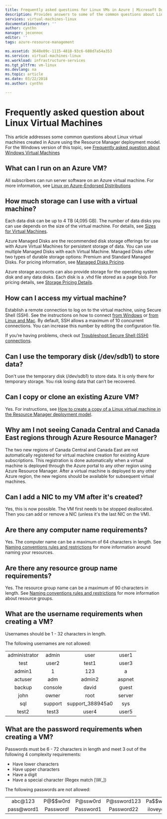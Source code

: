 ```yaml
---
title: Frequently asked questions for Linux VMs in Azure | Microsoft Docs
description: Provides answers to some of the common questions about Linux virtual machines created with the Resource Manager model.
services: virtual-machines-linux
documentationcenter: ''
author: cynthn
manager: jeconnoc
editor: ''
tags: azure-resource-management

ms.assetid: 3648e09c-1115-4818-93c6-688d7a54a353
ms.service: virtual-machines-linux
ms.workload: infrastructure-services
ms.tgt_pltfrm: vm-linux
ms.devlang: na
ms.topic: article
ms.date: 03/22/2018
ms.author: cynthn

---
```

# Frequently asked question about Linux Virtual Machines
This article addresses some common questions about Linux virtual machines created in Azure using the Resource Manager deployment model. For the Windows version of this topic, see [Frequently asked question about Windows Virtual Machines](../windows/faq.md?toc=%2fazure%2fvirtual-machines%2fwindows%2ftoc.json)

## What can I run on an Azure VM?
All subscribers can run server software on an Azure virtual machine. For more information, see [Linux on Azure-Endorsed Distributions](endorsed-distros.md?toc=%2fazure%2fvirtual-machines%2flinux%2ftoc.json)

## How much storage can I use with a virtual machine?
Each data disk can be up to 4 TB (4,095 GB). The number of data disks you can use depends on the size of the virtual machine. For details, see [Sizes for Virtual Machines](sizes.md?toc=%2fazure%2fvirtual-machines%2flinux%2ftoc.json).

Azure Managed Disks are the recommended disk storage offerings for use with Azure Virtual Machines for persistent storage of data. You can use multiple Managed Disks with each Virtual Machine. Managed Disks offer two types of durable storage options: Premium and Standard Managed Disks. For pricing information, see [Managed Disks Pricing](https://azure.microsoft.com/pricing/details/managed-disks).

Azure storage accounts can also provide storage for the operating system disk and any data disks. Each disk is a .vhd file stored as a page blob. For pricing details, see [Storage Pricing Details](https://azure.microsoft.com/pricing/details/storage/).

## How can I access my virtual machine?
Establish a remote connection to log on to the virtual machine, using Secure Shell (SSH). See the instructions on how to connect [from Windows](ssh-from-windows.md?toc=%2fazure%2fvirtual-machines%2flinux%2ftoc.json) or
[from Linux and Mac](mac-create-ssh-keys.md?toc=%2fazure%2fvirtual-machines%2flinux%2ftoc.json). By default, SSH allows a maximum of 10 concurrent connections. You can increase this number by editing the configuration file.

If you’re having problems, check out [Troubleshoot Secure Shell (SSH) connections](troubleshoot-ssh-connection.md?toc=%2fazure%2fvirtual-machines%2flinux%2ftoc.json).

## Can I use the temporary disk (/dev/sdb1) to store data?
Don't use the temporary disk (/dev/sdb1) to store data. It is only there for temporary storage. You risk losing data that can’t be recovered.

## Can I copy or clone an existing Azure VM?
Yes. For instructions, see [How to create a copy of a Linux virtual machine in the Resource Manager deployment model](copy-vm.md?toc=%2fazure%2fvirtual-machines%2flinux%2ftoc.json).

## Why am I not seeing Canada Central and Canada East regions through Azure Resource Manager?
The two new regions of Canada Central and Canada East are not automatically registered for virtual machine creation for existing Azure subscriptions. This registration is done automatically when a virtual machine is deployed through the Azure portal to any other region using Azure Resource Manager. After a virtual machine is deployed to any other Azure region, the new regions should be available for subsequent virtual machines.

## Can I add a NIC to my VM after it's created?
Yes, this is now possible. The VM first needs to be stopped deallocated. Then you can add or remove a NIC (unless it's the last NIC on the VM). 

## Are there any computer name requirements?
Yes. The computer name can be a maximum of 64 characters in length. See [Naming conventions rules and restrictions](/architecture-center/best-practices/naming-conventions#naming-rules-and-restrictions?toc=%2fazure%2fvirtual-machines%2flinux%2ftoc.json) for more information around naming your resources.

## Are there any resource group name requirements?
Yes. The resource group name can be a maximum of 90 characters in length. See [Naming conventions rules and restrictions](/architecture-center/best-practices/naming-conventions#naming-rules-and-restrictions?toc=%2fazure%2fvirtual-machines%2flinux%2ftoc.json) for more information about resource groups.

## What are the username requirements when creating a VM?

Usernames should be 1 - 32 characters in length.

The following usernames are not allowed:

<table>
    <tr>
        <td style="text-align:center">administrator </td><td style="text-align:center"> admin </td><td style="text-align:center"> user </td><td style="text-align:center"> user1</td>
    </tr>
    <tr>
        <td style="text-align:center">test </td><td style="text-align:center"> user2 </td><td style="text-align:center"> test1 </td><td style="text-align:center"> user3</td>
    </tr>
    <tr>
        <td style="text-align:center">admin1 </td><td style="text-align:center"> 1 </td><td style="text-align:center"> 123 </td><td style="text-align:center"> a</td>
    </tr>
    <tr>
        <td style="text-align:center">actuser  </td><td style="text-align:center"> adm </td><td style="text-align:center"> admin2 </td><td style="text-align:center"> aspnet</td>
    </tr>
    <tr>
        <td style="text-align:center">backup </td><td style="text-align:center"> console </td><td style="text-align:center"> david </td><td style="text-align:center"> guest</td>
    </tr>
    <tr>
        <td style="text-align:center">john </td><td style="text-align:center"> owner </td><td style="text-align:center"> root </td><td style="text-align:center"> server</td>
    </tr>
    <tr>
        <td style="text-align:center">sql </td><td style="text-align:center"> support </td><td style="text-align:center"> support_388945a0 </td><td style="text-align:center"> sys</td>
    </tr>
    <tr>
        <td style="text-align:center">test2 </td><td style="text-align:center"> test3 </td><td style="text-align:center"> user4 </td><td style="text-align:center"> user5</td>
    </tr>
</table>


## What are the password requirements when creating a VM?
Passwords must be 6 - 72 characters in length and meet 3 out of the following 4 complexity requirements:

* Have lower characters
* Have upper characters
* Have a digit
* Have a special character (Regex match [\W_])

The following passwords are not allowed:

<table>
    <tr>
        <td style="text-align:center">abc@123</td>
        <td style="text-align:center">P@$$w0rd</td>
        <td style="text-align:center">P@ssw0rd</td>
        <td style="text-align:center">P@ssword123</td>
        <td style="text-align:center">Pa$$word</td>
    </tr>
    <tr>
        <td style="text-align:center">pass@word1</td>
        <td style="text-align:center">Password!</td>
        <td style="text-align:center">Password1</td>
        <td style="text-align:center">Password22</td>
        <td style="text-align:center">iloveyou!</td>
    </tr>
</table>
